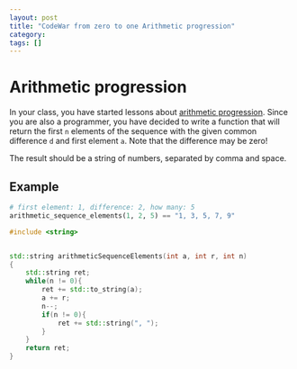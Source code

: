 ```yaml
---
layout: post
title: "CodeWar from zero to one Arithmetic progression"
category: 
tags: []
---
```


#  Arithmetic progression

In your class, you have started lessons about [arithmetic progression](https://en.wikipedia.org/wiki/Arithmetic_progression). Since you are also a programmer, you have decided to write a function that will return the first `n` elements of the sequence with the given common difference `d` and first element `a`. Note that the difference may be zero!

The result should be a string of numbers, separated by comma and space.

## Example

```python
# first element: 1, difference: 2, how many: 5
arithmetic_sequence_elements(1, 2, 5) == "1, 3, 5, 7, 9"
```



```c++
#include <string>


std::string arithmeticSequenceElements(int a, int r, int n)
{
    std::string ret;
    while(n != 0){
        ret += std::to_string(a);
        a += r;
        n--;
        if(n != 0){
            ret += std::string(", ");
        }
    }
    return ret;
}
```

